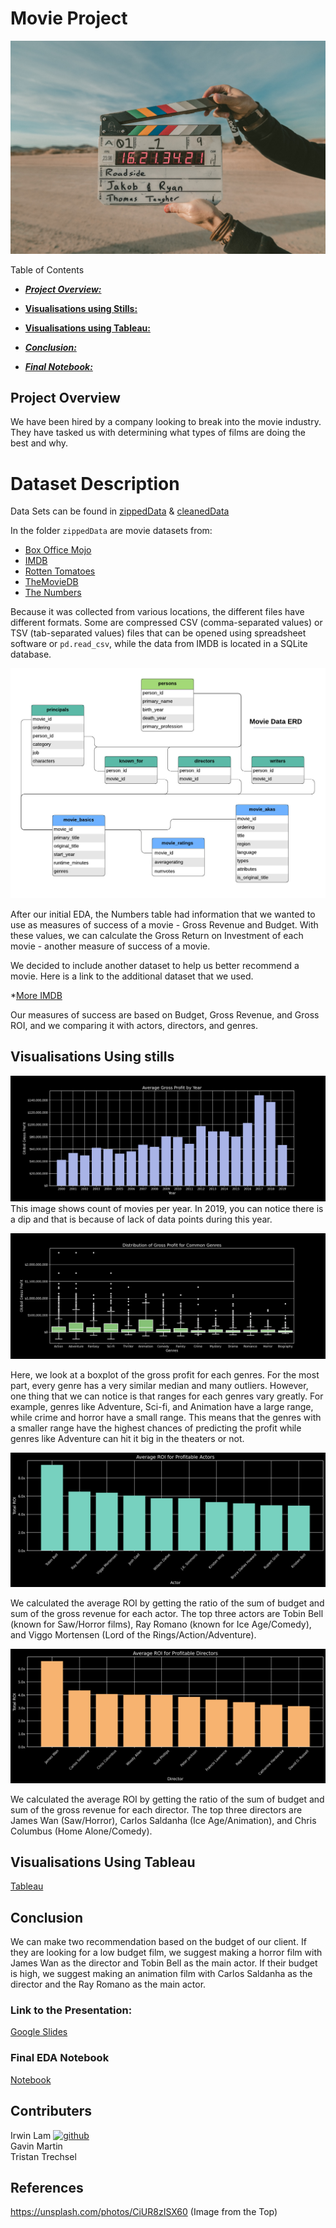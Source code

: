# Movie Project
![image info](Images/ClapBoard.jpg)

Table of Contents

* [***Project Overview:***](#project-overview)

* [**Visualisations using Stills:**](#visualisations-using-stills) 

* [**Visualisations using Tableau:**](#visualisations-using-tableau)

* [***Conclusion:***](#conclusion)

* [***Final Notebook:***](#final-eda-notebook)


## Project Overview
We have been hired by a company looking to break into the movie industry. They have tasked us with determining what types of films are doing the best and why.

# Dataset Description

Data Sets can be found in [zippedData](zippedData) & [cleanedData](cleanedData)

In the folder `zippedData` are movie datasets from:

* [Box Office Mojo](https://www.boxofficemojo.com/)
* [IMDB](https://www.imdb.com/)
* [Rotten Tomatoes](https://www.rottentomatoes.com/)
* [TheMovieDB](https://www.themoviedb.org/)
* [The Numbers](https://www.the-numbers.com/)

Because it was collected from various locations, the different files have different formats. Some are compressed CSV (comma-separated values) or TSV (tab-separated values) files that can be opened using spreadsheet software or `pd.read_csv`, while the data from IMDB is located in a SQLite database.

![image info](Images/movie_data_erd.jpeg)

After our initial EDA, the Numbers table had information that we wanted to use as measures of success of a movie - Gross Revenue and Budget. With these values, we can calculate the Gross Return on Investment of each movie - another measure of success of a movie. 

We decided to include another dataset to help us better recommend a movie. Here is a link to the additional dataset that we used. 

*[More IMDB](https://www.kaggle.com/datasets/ashirwadsangwan/imdb-dataset?select=title.akas.tsv)

Our measures of success are based on Budget, Gross Revenue, and Gross ROI, and we comparing it with actors, directors, and genres. 

## Visualisations Using stills

![image info](Images/gp_by_year.png)
This image shows count of movies per year. In 2019, you can notice there is a dip and that is because of lack of data points during this year. 

![image info](Images/dist_gp_genre.png)

Here, we look at a boxplot of the gross profit for each genres. For the most part, every genre has a very similar median and many outliers. However, one thing that we can notice is that ranges for each genres vary greatly. For example, genres like Adventure, Sci-fi, and Animation have a large range, while crime and horror have a small range. This means that the genres with a smaller range have the highest chances of predicting the profit while genres like Adventure can hit it big in the theaters or not. 

![image info](Images/roi_actors.png)

We calculated the average ROI by getting the ratio of the sum of budget and sum of the gross revenue for each actor. The top three actors are Tobin Bell (known for Saw/Horror films), Ray Romano (known for Ice Age/Comedy), and Viggo Mortensen (Lord of the Rings/Action/Adventure). 

![image info](Images/roi_directors.png)

We calculated the average ROI by getting the ratio of the sum of budget and sum of the gross revenue for each director. The top three directors are James Wan (Saw/Horror), Carlos Saldanha (Ice Age/Animation), and Chris Columbus (Home Alone/Comedy). 

## Visualisations Using Tableau
[Tableau](https://public.tableau.com/app/profile/gavin.martin/viz/MovieGenres_16946599359490/MovieData)

## Conclusion
We can make two recommendation based on the budget of our client. If they are looking for a low budget film, we suggest making a horror film with James Wan as the director and Tobin Bell as the main actor. If their budget is high, we suggest making an animation film with Carlos Saldanha as the director and the Ray Romano as the main actor.  

### Link to the Presentation:
[Google Slides](https://docs.google.com/presentation/d/1bva88xJqU2SuDrMhn5D2jdZ_Wj9cw52Ofb1wlqBg-uQ/edit?usp=sharing)

### Final EDA Notebook
[Notebook](https://github.com/ttrechsel/Phase2_Movies/blob/main/Movie_Project_Final_JN.ipynb)


## Contributers
Irwin Lam [![github](https://cdn.pixabay.com/photo/2022/01/30/13/33/github-6980894_1280.png)](https://github.com/irwin-lam)  
Gavin Martin [](https://github.com/GitHbGav)  
Tristan Trechsel [](https://github.com/ttrechsel)  

## References
https://unsplash.com/photos/CiUR8zISX60 (Image from the Top)
